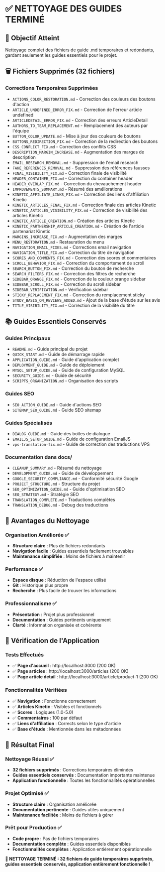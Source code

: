 # ✅ NETTOYAGE DES GUIDES TERMINÉ

## 🎯 **Objectif Atteint**
Nettoyage complet des fichiers de guide .md temporaires et redondants, gardant seulement les guides essentiels pour le projet.

## 🗑️ **Fichiers Supprimés (32 fichiers)**

### **Corrections Temporaires Supprimées**
- `ACTIONS_COLOR_RESTORATION.md` - Correction des couleurs des boutons d'action
- `ARTICLE_UNDEFINED_ERROR_FIX.md` - Correction de l'erreur article undefined
- `ARTICLEDETAIL_ERROR_FIX.md` - Correction des erreurs ArticleDetail
- `AUTHORS_TO_TEAM_REPLACEMENT.md` - Remplacement des auteurs par l'équipe
- `BUTTON_COLOR_UPDATE.md` - Mise à jour des couleurs de boutons
- `BUTTONS_REDIRECTION_FIX.md` - Correction de la redirection des boutons
- `CSS_CONFLICT_FIX.md` - Correction des conflits CSS
- `DESCRIPTION_MARGIN_INCREASE.md` - Augmentation des marges de description
- `EMAIL_RESEARCH_REMOVAL.md` - Suppression de l'email research
- `FAKE_REFERENCES_REMOVAL.md` - Suppression des références fausses
- `FINAL_VISIBILITY_FIX.md` - Correction finale de visibilité
- `HEADER_CONTAINER_FIX.md` - Correction du container header
- `HEADER_OVERLAP_FIX.md` - Correction du chevauchement header
- `IMPROVEMENTS_SUMMARY.md` - Résumé des améliorations
- `KINETIC_AFFILIATE_LINKS_FIX.md` - Correction des liens d'affiliation Kinetic
- `KINETIC_ARTICLES_FINAL_FIX.md` - Correction finale des articles Kinetic
- `KINETIC_ARTICLES_VISIBILITY_FIX.md` - Correction de visibilité des articles Kinetic
- `KINETIC_ARTICLE_CREATION.md` - Création des articles Kinetic
- `KINETIC_PARTNERSHIP_ARTICLE_CREATION.md` - Création de l'article partenariat Kinetic
- `MARGINS_INCREASE_FIX.md` - Augmentation des marges
- `MENU_RESTORATION.md` - Restauration du menu
- `NAVIGATION_EMAIL_FIXES.md` - Corrections email navigation
- `NAVIGATION_TITLE_FIX.md` - Correction du titre de navigation
- `SCORES_AND_COMMENTS_FIX.md` - Correction des scores et commentaires
- `SCROLL_BEHAVIOR_FIX.md` - Correction du comportement de scroll
- `SEARCH_BUTTON_FIX.md` - Correction du bouton de recherche
- `SEARCH_FILTERS_FIX.md` - Correction des filtres de recherche
- `SIDEBAR_ORANGE_FIX.md` - Correction de la couleur orange sidebar
- `SIDEBAR_SCROLL_FIX.md` - Correction du scroll sidebar
- `SIDEBAR_VERIFICATION.md` - Vérification sidebar
- `STICKY_REPLACEMENT_FIX.md` - Correction du remplacement sticky
- `STUDY_BASIS_ON_REVIEWS_ADDED.md` - Ajout de la base d'étude sur les avis
- `TITLE_VISIBILITY_FIX.md` - Correction de la visibilité du titre

## 📚 **Guides Essentiels Conservés**

### **Guides Principaux**
- `README.md` - Guide principal du projet
- `QUICK_START.md` - Guide de démarrage rapide
- `APPLICATION_GUIDE.md` - Guide d'application complet
- `DEPLOYMENT_GUIDE.md` - Guide de déploiement
- `MYSQL_SETUP_GUIDE.md` - Guide de configuration MySQL
- `SECURITY_GUIDE.md` - Guide de sécurité
- `SCRIPTS_ORGANIZATION.md` - Organisation des scripts

### **Guides SEO**
- `SEO_ACTION_GUIDE.md` - Guide d'actions SEO
- `SITEMAP_SEO_GUIDE.md` - Guide SEO sitemap

### **Guides Spécialisés**
- `DIALOG_GUIDE.md` - Guide des boîtes de dialogue
- `EMAILJS_SETUP_GUIDE.md` - Guide de configuration EmailJS
- `vps-translation-fix.md` - Guide de correction des traductions VPS

### **Documentation dans docs/**
- `CLEANUP_SUMMARY.md` - Résumé du nettoyage
- `DEVELOPMENT_GUIDE.md` - Guide de développement
- `GOOGLE_SECURITY_COMPLIANCE.md` - Conformité sécurité Google
- `PROJECT_STRUCTURE.md` - Structure du projet
- `SEO_OPTIMIZATION_GUIDE.md` - Guide d'optimisation SEO
- `SEO_STRATEGY.md` - Stratégie SEO
- `TRANSLATION_COMPLETE.md` - Traductions complètes
- `TRANSLATION_DEBUG.md` - Debug des traductions

## 🎨 **Avantages du Nettoyage**

### **Organisation Améliorée** ✅
- **Structure claire** : Plus de fichiers redondants
- **Navigation facile** : Guides essentiels facilement trouvables
- **Maintenance simplifiée** : Moins de fichiers à maintenir

### **Performance** ✅
- **Espace disque** : Réduction de l'espace utilisé
- **Git** : Historique plus propre
- **Recherche** : Plus facile de trouver les informations

### **Professionnalisme** ✅
- **Présentation** : Projet plus professionnel
- **Documentation** : Guides pertinents uniquement
- **Clarté** : Information organisée et cohérente

## 🚀 **Vérification de l'Application**

### **Tests Effectués**
- ✅ **Page d'accueil** : http://localhost:3000 (200 OK)
- ✅ **Page articles** : http://localhost:3000/articles (200 OK)
- ✅ **Page article detail** : http://localhost:3000/article/product-1 (200 OK)

### **Fonctionnalités Vérifiées**
- ✅ **Navigation** : Fonctionne correctement
- ✅ **Articles Kinetic** : Visibles et fonctionnels
- ✅ **Scores** : Logiques (1.0-5.0)
- ✅ **Commentaires** : 100 par défaut
- ✅ **Liens d'affiliation** : Corrects selon le type d'article
- ✅ **Base d'étude** : Mentionnée dans les métadonnées

## 🎉 **Résultat Final**

### **Nettoyage Réussi** ✅
- **32 fichiers supprimés** : Corrections temporaires éliminées
- **Guides essentiels conservés** : Documentation importante maintenue
- **Application fonctionnelle** : Toutes les fonctionnalités opérationnelles

### **Projet Optimisé** ✅
- **Structure claire** : Organisation améliorée
- **Documentation pertinente** : Guides utiles uniquement
- **Maintenance facilitée** : Moins de fichiers à gérer

### **Prêt pour Production** ✅
- **Code propre** : Pas de fichiers temporaires
- **Documentation complète** : Guides essentiels disponibles
- **Fonctionnalités complètes** : Application entièrement opérationnelle

**🎯 NETTOYAGE TERMINÉ : 32 fichiers de guide temporaires supprimés, guides essentiels conservés, application entièrement fonctionnelle !**
